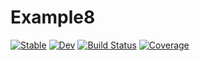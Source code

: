 # Example8

[![Stable](https://img.shields.io/badge/docs-stable-blue.svg)](https://jakubsielewicz.github.io/Example8.jl/stable)
[![Dev](https://img.shields.io/badge/docs-dev-blue.svg)](https://jakubsielewicz.github.io/Example8.jl/dev)
[![Build Status](https://github.com/jakubsielewicz/Example8.jl/workflows/CI/badge.svg)](https://github.com/jakubsielewicz/Example8.jl/actions)
[![Coverage](https://codecov.io/gh/jakubsielewicz/Example8.jl/branch/master/graph/badge.svg)](https://codecov.io/gh/jakubsielewicz/Example8.jl)
